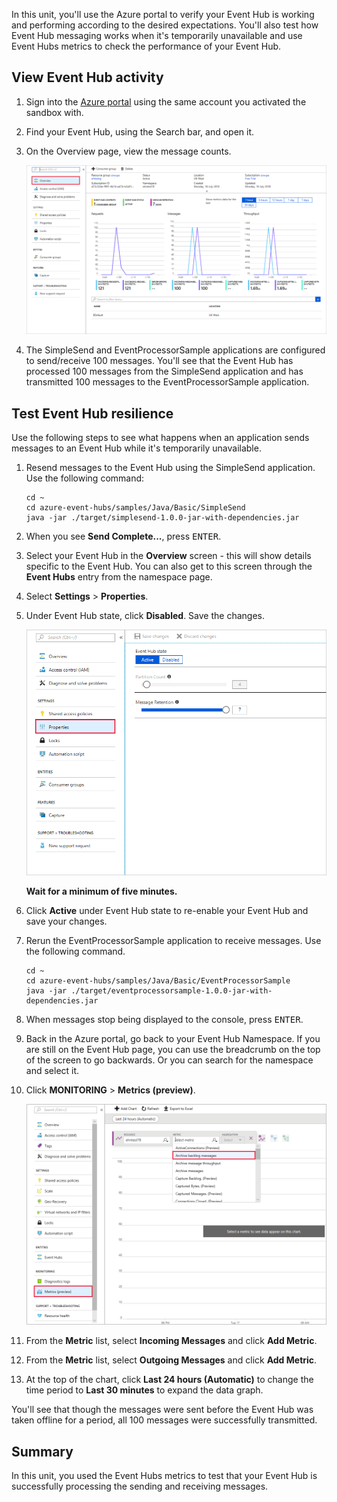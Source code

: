 In this unit, you'll use the Azure portal to verify your Event Hub is working and performing according to the desired expectations. You'll also test how Event Hub messaging works when it's temporarily unavailable and use Event Hubs metrics to check the performance of your Event Hub.

## View Event Hub activity

1. Sign into the [Azure portal](https://portal.azure.com/learn.docs.microsoft.com?azure-portal=true) using the same account you activated the sandbox with.

1. Find your Event Hub, using the Search bar, and open it.

1. On the Overview page, view the message counts.

    ![Screenshot of the Azure portal displaying the Event Hub namespace with message counts](../media/6-view-messages.png)

1. The SimpleSend and EventProcessorSample applications are configured to send/receive 100 messages. You'll see that the Event Hub has processed 100 messages from the SimpleSend application and has transmitted 100 messages to the EventProcessorSample application.

## Test Event Hub resilience

Use the following steps to see what happens when an application sends messages to an Event Hub while it's temporarily unavailable.

1. Resend messages to the Event Hub using the SimpleSend application. Use the following command:

    ```azurecli
    cd ~
    cd azure-event-hubs/samples/Java/Basic/SimpleSend
    java -jar ./target/simplesend-1.0.0-jar-with-dependencies.jar
    ```

1. When you see **Send Complete...**, press <kbd>ENTER</kbd>.

1. Select your Event Hub in the **Overview** screen - this will show details specific to the Event Hub. You can also get to this screen through the **Event Hubs** entry from the namespace page.

1. Select **Settings** > **Properties**.

1. Under Event Hub state, click **Disabled**. Save the changes.

    ![Disable Event Hub](../media/7-disable-event-hub.png)

    **Wait for a minimum of five minutes.**

1. Click **Active** under Event Hub state to re-enable your Event Hub and save your changes.

1. Rerun the EventProcessorSample application to receive messages. Use the following command.

    ```azurecli
    cd ~
    cd azure-event-hubs/samples/Java/Basic/EventProcessorSample
    java -jar ./target/eventprocessorsample-1.0.0-jar-with-dependencies.jar
    ```

1. When messages stop being displayed to the console, press <kbd>ENTER</kbd>.

1. Back in the Azure portal, go back to your Event Hub Namespace. If you are still on the Event Hub page, you can use the breadcrumb on the top of the screen to go backwards. Or you can search for the namespace and select it.

1. Click **MONITORING** > **Metrics (preview)**.

    ![Screenshot showing the Event Hub Metrics with number of incoming and outgoing messages displayed.](../media/7-event-hub-metrics.png)

1. From the **Metric** list, select **Incoming Messages** and click **Add Metric**.

1. From the **Metric** list, select **Outgoing Messages** and click **Add Metric**.

1. At the top of the chart, click **Last 24 hours (Automatic)** to change the time period to **Last 30 minutes** to expand the data graph.

You'll see that though the messages were sent before the Event Hub was taken offline for a period, all 100 messages were successfully transmitted.

## Summary

In this unit, you used the Event Hubs metrics to test that your Event Hub is successfully processing the sending and receiving messages.
